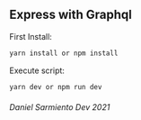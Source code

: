 ## Express with Graphql

First Install:

```sh
yarn install or npm install
```

Execute script:

```sh
yarn dev or npm run dev
```

###### Daniel Sarmiento Dev 2021
